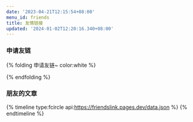 ```yaml
---
date: '2023-04-21T12:15:54+08:00'
menu_id: friends
title: 友情链接
updated: '2024-01-02T12:20:16.340+08:00'
---
```

<div id="friend-content" class="friend-content"></div>
<link rel="stylesheet" href="https://npm.elemecdn.com/qexo-friends/friends.css"/>
<script src="https://npm.elemecdn.com/qexo-friends/Stellar/friends.js"></script>
<script>loadQexoFriends("friend-content", "https://qexo.giize.com")</script>

### 申请友链

{% folding 申请友链~ color:white %}

<div id="friends-api"></div>
<script src="https://npm.elemecdn.com/qexo-friends/friends-api.js"></script>
<script>qexo_friend_api("friends-api","https://qexo.giize.com","");</script>

{% endfolding %}

### 朋友的文章

{% timeline type:fcircle api:https://friendslink.pages.dev/data.json %}
{% endtimeline %}

